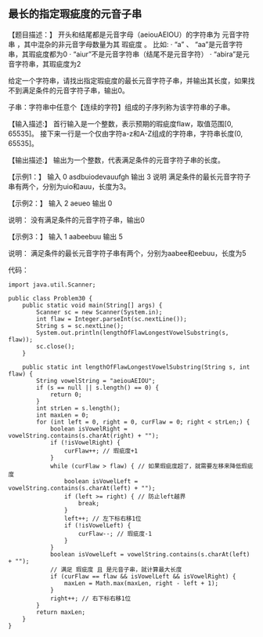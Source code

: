 ## 最长的指定瑕疵度的元音子串

【题目描述：】
开头和结尾都是元音字母（aeiouAEIOU）的字符串为 元音字符串 ，其中混杂的非元音字母数量为其 瑕疵度 。
比如:
· “a” 、 “aa”是元音字符串，其瑕疵度都为0
· “aiur”不是元音字符串（结尾不是元音字符）
· “abira”是元音字符串，其瑕疵度为2

给定一个字符串，请找出指定瑕疵度的最长元音字符子串，并输出其长度，如果找不到满足条件的元音字符子串，输出0。

子串：字符串中任意个【连续的字符】组成的子序列称为该字符串的子串。

【输入描述:】
首行输入是一个整数，表示预期的瑕疵度flaw，取值范围[0, 65535]。
接下来一行是一个仅由字符a-z和A-Z组成的字符串，字符串长度(0, 65535]。

【输出描述:】
输出为一个整数，代表满足条件的元音字符子串的长度。

【示例1：】
输入
0
asdbuiodevauufgh
输出
3
说明
满足条件的最长元音字符子串有两个，分别为uio和auu，长度为3。

【示例2：】
输入
2
aeueo
输出
0

说明：
没有满足条件的元音字符子串，输出0

【示例3：】
输入
1
aabeebuu
输出
5

说明：
满足条件的最长元音字符子串有两个，分别为aabee和eebuu，长度为5

代码：
```
import java.util.Scanner;

public class Problem30 {
    public static void main(String[] args) {
        Scanner sc = new Scanner(System.in);
        int flaw = Integer.parseInt(sc.nextLine());
        String s = sc.nextLine();
        System.out.println(lengthOfFlawLongestVowelSubstring(s, flaw));
        sc.close();
    }

    public static int lengthOfFlawLongestVowelSubstring(String s, int flaw) {
        String vowelString = "aeiouAEIOU";
        if (s == null || s.length() == 0) {
            return 0;
        }
        int strLen = s.length();
        int maxLen = 0;
        for (int left = 0, right = 0, curFlaw = 0; right < strLen;) {
            boolean isVowelRight = vowelString.contains(s.charAt(right) + "");
            if (!isVowelRight) {
                curFlaw++; // 瑕疵度+1
            }
            while (curFlaw > flaw) { // 如果瑕疵度超了，就需要左移来降低瑕疵度
                boolean isVowelLeft = vowelString.contains(s.charAt(left) + "");
                if (left >= right) { // 防止left越界
                    break;
                }
                left++; // 左下标右移1位
                if (!isVowelLeft) {
                    curFlaw--; // 瑕疵度-1
                }
            }
            boolean isVowelLeft = vowelString.contains(s.charAt(left) + "");
            // 满足 瑕疵度 且 是元音子串，就计算最大长度
            if (curFlaw == flaw && isVowelLeft && isVowelRight) {
                maxLen = Math.max(maxLen, right - left + 1);
            }
            right++; // 右下标右移1位
        }
        return maxLen;
    }
}
```